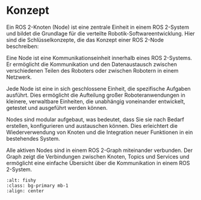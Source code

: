 # Konzept

Ein ROS 2-Knoten (Node) ist eine zentrale Einheit in einem ROS 2-System und bildet die Grundlage für die verteilte Robotik-Softwareentwicklung. Hier sind die Schlüsselkonzepte, die das Konzept einer ROS 2-Node beschreiben:


Eine Node ist eine Kommunikationseinheit innerhalb eines ROS 2-Systems. Er ermöglicht die Kommunikation und den Datenaustausch zwischen verschiedenen Teilen des Roboters oder zwischen Robotern in einem Netzwerk.


Jede Node ist eine in sich geschlossene Einheit, die spezifische Aufgaben ausführt. Dies ermöglicht die Aufteilung großer Roboteranwendungen in kleinere, verwaltbare Einheiten, die unabhängig voneinander entwickelt, getestet und ausgeführt werden können.


Nodes sind modular aufgebaut, was bedeutet, dass Sie sie nach Bedarf erstellen, konfigurieren und austauschen können. Dies erleichtert die Wiederverwendung von Knoten und die Integration neuer Funktionen in ein bestehendes System.


Alle aktiven Nodes sind in einem ROS 2-Graph miteinander verbunden. Der Graph zeigt die Verbindungen zwischen Knoten, Topics und Services und ermöglicht eine einfache Übersicht über die Kommunikation in einem ROS 2-System.

```{image} ../../images/graph.gif
:alt: fishy
:class: bg-primary mb-1
:align: center
```
